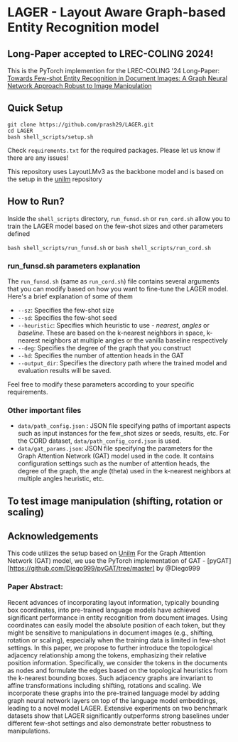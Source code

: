 # LAGER - Layout Aware Graph-based Entity Recognition model

## Long-Paper accepted to LREC-COLING 2024! 

This is the PyTorch implemention for the LREC-COLING '24 Long-Paper: [Towards Few-shot Entity Recognition in Document Images: A Graph Neural Network Approach Robust to Image Manipulation](https://arxiv.org/abs/2305.14828)

## Quick Setup
```
git clone https://github.com/prash29/LAGER.git
cd LAGER
bash shell_scripts/setup.sh
```

Check `requirements.txt` for the required packages. Please let us know if there are any issues! 

This repository uses LayoutLMv3 as the backbone model and is based on the setup in the [unilm](https://github.com/microsoft/unilm/tree/master/layoutlmv3) repository

## How to Run?
Inside the `shell_scripts` directory, `run_funsd.sh` or `run_cord.sh` allow you to train the LAGER model based on the few-shot sizes and other parameters defined

```bash shell_scripts/run_funsd.sh``` or ```bash shell_scripts/run_cord.sh```

### run_funsd.sh parameters explanation
<!--- Parameters in the run_funsd.sh file --->
The `run_funsd.sh` (same as `run_cord.sh`) file contains several arguments that you can modify based on how you want to fine-tune the LAGER model. Here's a brief explanation of some of them

- `--sz`: Specifies the few-shot size
- `--sd`: Specifies the few-shot seed
- `--heuristic`: Specifies which heuristic to use - _nearest_, _angles_ or _baseline_. These are based on the k-nearest neighbors in space, k-nearest neighbors at multiple angles or the vanilla baseline respectively
- `--deg`: Specifies the degree of the graph that you construct
- `--hd`: Specifies the number of attention heads in the GAT
- `--output_dir`: Specifies the directory path where the trained model and evaluation results will be saved.

Feel free to modify these parameters according to your specific requirements.

<!--- End of Parameters in the run_funsd.sh file --->

### Other important files

- `data/path_config.json` : JSON file specifying paths of important aspects such as input instances for the few_shot sizes or seeds, results, etc. For the CORD dataset, `data/path_config_cord.json` is used.
- `data/gat_params.json`: JSON file specifying the parameters for the Graph Attention Network (GAT) model used in the code. It contains configuration settings such as the number of attention heads, the degree of the graph, the angle (theta) used in the k-nearest neighbors at multiple angles heuristic, etc.


## To test image manipulation (shifting, rotation or scaling)


## Acknowledgements
This code utilizes the setup based on [Unilm](https://github.com/microsoft/unilm/tree/master)
For the Graph Attention Network (GAT) model, we use the PyTorch implementation of GAT - [pyGAT][https://github.com/Diego999/pyGAT/tree/master] by @Diego999 

### Paper Abstract:
Recent advances of incorporating layout information, typically bounding box coordinates, into pre-trained language models have achieved significant performance in entity recognition from document images. Using coordinates can easily model the absolute position of each token, but they might be sensitive to manipulations in document images (e.g., shifting, rotation or scaling), especially when the training data is limited in few-shot settings. In this paper, we propose to further introduce the topological adjacency relationship among the tokens, emphasizing their relative position information. Specifically, we consider the tokens in the documents as nodes and formulate the edges based on the topological heuristics from the k-nearest bounding boxes. Such adjacency graphs are invariant to affine transformations including shifting, rotations and scaling. We incorporate these graphs into the pre-trained language model by adding graph neural network layers on top of the language model embeddings, leading to a novel model LAGER. Extensive experiments on two benchmark datasets show that LAGER significantly outperforms strong baselines under different few-shot settings and also demonstrate better robustness to manipulations.


